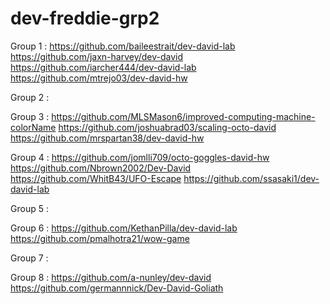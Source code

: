 # dev-freddie-grp2
Group 1 :
https://github.com/baileestrait/dev-david-lab
https://github.com/jaxn-harvey/dev-david
https://github.com/iarcher444/dev-david-lab
https://github.com/mtrejo03/dev-david-hw

Group 2 :

Group 3 : 
https://github.com/MLSMason6/improved-computing-machine-colorName
https://github.com/joshuabrad03/scaling-octo-david
https://github.com/mrspartan38/dev-david-hw

Group 4 :
https://github.com/jomlli709/octo-goggles-david-hw
https://github.com/Nbrown2002/Dev-David
https://github.com/WhitB43/UFO-Escape
https://github.com/ssasaki1/dev-david-lab

Group 5 :

Group 6 :
https://github.com/KethanPilla/dev-david-lab
https://github.com/pmalhotra21/wow-game

Group 7 :

Group 8 :
https://github.com/a-nunley/dev-david
https://github.com/germannnick/Dev-David-Goliath

